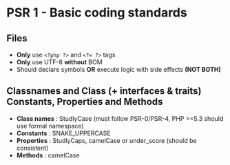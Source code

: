 # PSR 1 - Basic coding standards

## Files
- **Only** use `<?php ?>` and `<?= ?>` tags
- **Only** use UTF-8 **without** BOM
- Should declare symbols **OR** execute logic with side effects **(NOT BOTH)**

## Classnames and Class (+ interfaces & traits) Constants, Properties and Methods
- **Class names** : StudlyCase (must follow PSR-0/PSR-4, PHP >=5.3 should use formal namespace)
- **Constants** : SNAKE_UPPERCASE
- **Properties** : StudlyCaps, camelCase or under_score (should be consistent)
- **Methods** : camelCase